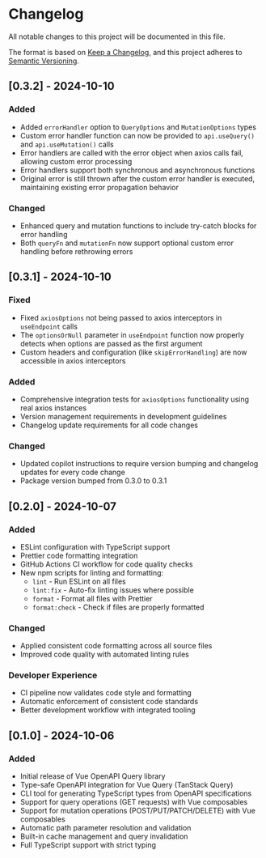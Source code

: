 # Changelog

All notable changes to this project will be documented in this file.

The format is based on [Keep a Changelog](https://keepachangelog.com/en/1.0.0/),
and this project adheres to [Semantic Versioning](https://semver.org/spec/v2.0.0.html).

## [0.3.2] - 2024-10-10

### Added

- Added `errorHandler` option to `QueryOptions` and `MutationOptions` types
- Custom error handler function can now be provided to `api.useQuery()` and `api.useMutation()` calls
- Error handlers are called with the error object when axios calls fail, allowing custom error processing
- Error handlers support both synchronous and asynchronous functions
- Original error is still thrown after the custom error handler is executed, maintaining existing error propagation behavior

### Changed

- Enhanced query and mutation functions to include try-catch blocks for error handling
- Both `queryFn` and `mutationFn` now support optional custom error handling before rethrowing errors

## [0.3.1] - 2024-10-10

### Fixed

- Fixed `axiosOptions` not being passed to axios interceptors in `useEndpoint` calls
- The `optionsOrNull` parameter in `useEndpoint` function now properly detects when options are passed as the first argument
- Custom headers and configuration (like `skipErrorHandling`) are now accessible in axios interceptors

### Added

- Comprehensive integration tests for `axiosOptions` functionality using real axios instances
- Version management requirements in development guidelines
- Changelog update requirements for all code changes

### Changed

- Updated copilot instructions to require version bumping and changelog updates for every code change
- Package version bumped from 0.3.0 to 0.3.1

## [0.2.0] - 2024-10-07

### Added

- ESLint configuration with TypeScript support
- Prettier code formatting integration
- GitHub Actions CI workflow for code quality checks
- New npm scripts for linting and formatting:
  - `lint` - Run ESLint on all files
  - `lint:fix` - Auto-fix linting issues where possible
  - `format` - Format all files with Prettier
  - `format:check` - Check if files are properly formatted

### Changed

- Applied consistent code formatting across all source files
- Improved code quality with automated linting rules

### Developer Experience

- CI pipeline now validates code style and formatting
- Automatic enforcement of consistent code standards
- Better development workflow with integrated tooling

## [0.1.0] - 2024-10-06

### Added

- Initial release of Vue OpenAPI Query library
- Type-safe OpenAPI integration for Vue Query (TanStack Query)
- CLI tool for generating TypeScript types from OpenAPI specifications
- Support for query operations (GET requests) with Vue composables
- Support for mutation operations (POST/PUT/PATCH/DELETE) with Vue composables
- Automatic path parameter resolution and validation
- Built-in cache management and query invalidation
- Full TypeScript support with strict typing
